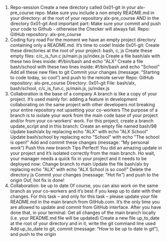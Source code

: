 1. Repo-session
Create a new directory called 0x01-git in your alx-pre_course repo.
Make sure you include a non empty README.md in your directory:
at the root of your repository alx-pre_course
AND in the directory 0x01-git
And important part: Make sure your commit and push your code to Github - otherwise the Checker will always fail.
Repo:
GitHub repository: alx-pre_course
2. Coding fury road
For the moment we have an empty project directory containing only a README.md. It’s time to code!
Inside 0x01-git:
Create these directories at the root of your project: bash, c, js
Create these empty files:
c/c_is_fun.c
js/main.js
js/index.js
Create a file bash/alx with these two lines inside: #!/bin/bash and echo "ALX"
Create a file bash/school with these two lines inside: #!/bin/bash and echo "School"
Add all these new files to git
Commit your changes (message: “Starting to code today, so cool”) and push to the remote server
Repo:
GitHub repository: alx-pre_course
Directory: 0x01-git
File: bash/alx, bash/school, c/c_is_fun.c, js/main.js, js/index.js
3. Collaboration is the base of a company
A branch is like a copy of your project. It’s used mainly for:
adding a feature in development
collaborating on the same project with other developers
not breaking your entire repository
not upsetting your co-workers
The purpose of a branch is to isolate your work from the main code base of your project and/or from your co-workers’ work.
For this project, create a branch update_script and in this branch:
Create an empty file named bash/98
Update bash/alx by replacing echo "ALX" with echo "ALX School"
Update bash/school by replacing echo "School" with echo "The school is open!"
Add and commit these changes (message: “My personal work”)
Push this new branch Tips
Perfect! You did an amazing update in your project and it’s isolated correctly from the main branch.
Ho wait, your manager needs a quick fix in your project and it needs to be deployed now:
Change branch to main
Update the file bash/alx by replacing echo "ALX" with echo "ALX School is so cool!"
Delete the directory js
Commit your changes (message: “Hot fix”) and push to the origin
Ouf, hot fix is done!
4. Collaboration: be up to date
Of course, you can also work on the same branch as your co-workers and it’s best if you keep up to date with their changes.
For this task – and only for this task – please update your file README.md in the main branch from GitHub.com. It’s the only time you are allowed to update and commit from GitHub interface.
After you have done that, in your terminal:
Get all changes of the main branch locally (i.e. your README.md file will be updated)
Create a new file up_to_date at the root of your directory and in it, write the git command line used
Add up_to_date to git, commit (message: “How to be up to date in git”), and push to the origin

